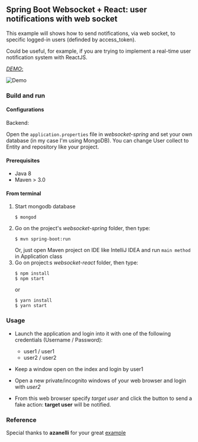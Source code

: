 ## Spring Boot Websocket + React: user notifications with web socket ##

This example will shows how to send notifications, via web socket, to specific logged-in users (definded by access_token).

Could be useful, for example, if you are trying to implement a real-time user notification system with ReactJS.

[*DEMO*:](https://giphy.com/gifs/3o6fIRpgI9LnZ3jrXi/fullscreen)

![Demo](https://media.giphy.com/media/3ohs7JcKo7aeM2PHdC/giphy.gif)


### Build and run

#### Configurations
Backend:

Open the `application.properties` file in *websocket-spring* and set your own database (in my case I'm using MongoDB). You can change User collect to Entity and repository like your project.

#### Prerequisites

- Java 8
- Maven > 3.0

#### From terminal
1. Start mongodb database
    ```
    $ mongod
    ```
2. Go on the project's *websocket-spring* folder, then type:
    ```
    $ mvn spring-boot:run
    ```
    Or, just open Maven project on IDE like IntelliJ IDEA and run `main method` in Application class
3. Go on project:s *websocket-react* folder, then type:
    ```
    $ npm install
    $ npm start
    ```
    or
    ```
    $ yarn install
    $ yarn start
    ```
### Usage

- Launch the application and login into it with one of the following credentials (Username / Password):
    * user1 / user1
    * user2 / user2

- Keep a window open on the index and login by user1
- Open a new private/incognito windows of your web browser and login with *user2*
- From this web browser specify *target user* and click the button to send a fake action: **target user** will be notified.

### Reference
Special thanks to **azanelli** for your great [example](https://github.com/netgloo/spring-boot-samples/tree/master/spring-boot-web-socket-user-notifications)